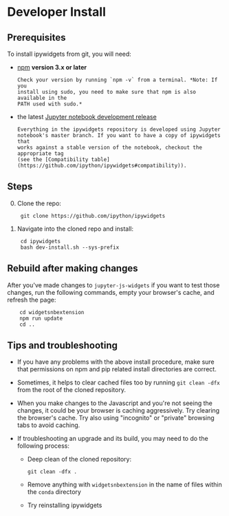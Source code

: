 Developer Install
=================

Prerequisites
-------------

To install ipywidgets from git, you will need:

- [npm](https://www.npmjs.com/) **version 3.x or later**

      Check your version by running `npm -v` from a terminal. *Note: If you 
      install using sudo, you need to make sure that npm is also available in the
      PATH used with sudo.*
  
- the latest [Jupyter notebook development release](https://github.com/jupyter/notebook)
      
      Everything in the ipywidgets repository is developed using Jupyter 
      notebook's master branch. If you want to have a copy of ipywidgets that
      works against a stable version of the notebook, checkout the appropriate tag 
      (see the [Compatibility table](https://github.com/ipython/ipywidgets#compatibility)).

Steps
-----

0. Clone the repo:

        git clone https://github.com/ipython/ipywidgets

1. Navigate into the cloned repo and install:

        cd ipywidgets
        bash dev-install.sh --sys-prefix

Rebuild after making changes
----------------------------

After you've made changes to `jupyter-js-widgets` if you want to test those
changes, run the following commands, empty your browser's cache, and refresh
the page:

        cd widgetsnbextension
        npm run update
        cd ..

Tips and troubleshooting
------------------------

- If you have any problems with the above install procedure, make sure that
permissions on npm and pip related install directories are correct.

- Sometimes, it helps to clear cached files too by running `git clean -dfx`
  from the root of the cloned repository.

- When you make changes to the Javascript and you're not seeing the changes,
 it could be your browser is caching aggressively. Try clearing the browser's
 cache. Try also using "incognito" or "private" browsing tabs to avoid
 caching.

- If troubleshooting an upgrade and its build, you may need to do the
  following process:
  
    - Deep clean of the cloned repository:
    
      ```
      git clean -dfx .
      ```

    - Remove anything with `widgetsnbextension` in the name of files within
        the `conda` directory

    - Try reinstalling ipywidgets